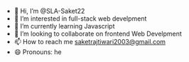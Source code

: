 - 👋 Hi, I’m @SLA-Saket22
- 👀 I’m interested in full-stack web develpment
- 🌱 I’m currently learning Javascript
- 💞️ I’m looking to collaborate on frontend Web Develpment
- 📫 How to reach me saketrajtiwari2003@gmail.com
- 😄 Pronouns: he

<!---
SLA-Saket22/SLA-Saket22 is a ✨ special ✨ repository because its `README.md` (this file) appears on your GitHub profile.
You can click the Preview link to take a look at your changes.
--->
